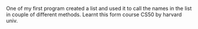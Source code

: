 One of my first program created a list and used it to call the names in the list in couple of different methods.
Learnt this form course CS50 by harvard univ.
